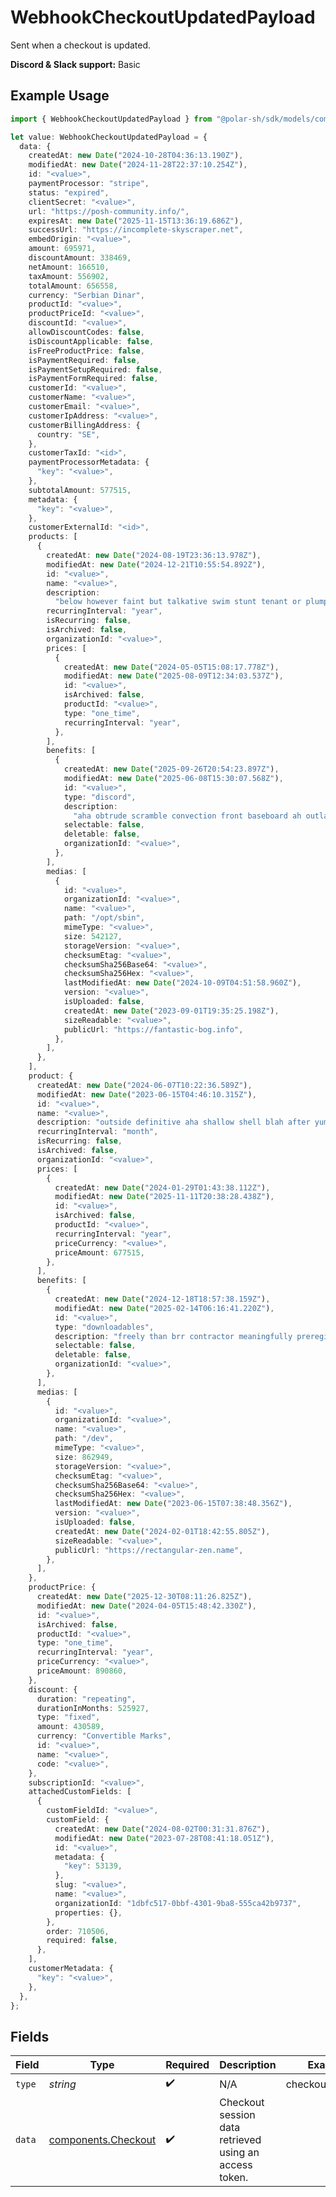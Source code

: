 # WebhookCheckoutUpdatedPayload

Sent when a checkout is updated.

**Discord & Slack support:** Basic

## Example Usage

```typescript
import { WebhookCheckoutUpdatedPayload } from "@polar-sh/sdk/models/components/webhookcheckoutupdatedpayload.js";

let value: WebhookCheckoutUpdatedPayload = {
  data: {
    createdAt: new Date("2024-10-28T04:36:13.190Z"),
    modifiedAt: new Date("2024-11-28T22:37:10.254Z"),
    id: "<value>",
    paymentProcessor: "stripe",
    status: "expired",
    clientSecret: "<value>",
    url: "https://posh-community.info/",
    expiresAt: new Date("2025-11-15T13:36:19.686Z"),
    successUrl: "https://incomplete-skyscraper.net",
    embedOrigin: "<value>",
    amount: 695971,
    discountAmount: 338469,
    netAmount: 166510,
    taxAmount: 556902,
    totalAmount: 656558,
    currency: "Serbian Dinar",
    productId: "<value>",
    productPriceId: "<value>",
    discountId: "<value>",
    allowDiscountCodes: false,
    isDiscountApplicable: false,
    isFreeProductPrice: false,
    isPaymentRequired: false,
    isPaymentSetupRequired: false,
    isPaymentFormRequired: false,
    customerId: "<value>",
    customerName: "<value>",
    customerEmail: "<value>",
    customerIpAddress: "<value>",
    customerBillingAddress: {
      country: "SE",
    },
    customerTaxId: "<id>",
    paymentProcessorMetadata: {
      "key": "<value>",
    },
    subtotalAmount: 577515,
    metadata: {
      "key": "<value>",
    },
    customerExternalId: "<id>",
    products: [
      {
        createdAt: new Date("2024-08-19T23:36:13.978Z"),
        modifiedAt: new Date("2024-12-21T10:55:54.892Z"),
        id: "<value>",
        name: "<value>",
        description:
          "below however faint but talkative swim stunt tenant or plump",
        recurringInterval: "year",
        isRecurring: false,
        isArchived: false,
        organizationId: "<value>",
        prices: [
          {
            createdAt: new Date("2024-05-05T15:08:17.778Z"),
            modifiedAt: new Date("2025-08-09T12:34:03.537Z"),
            id: "<value>",
            isArchived: false,
            productId: "<value>",
            type: "one_time",
            recurringInterval: "year",
          },
        ],
        benefits: [
          {
            createdAt: new Date("2025-09-26T20:54:23.897Z"),
            modifiedAt: new Date("2025-06-08T15:30:07.568Z"),
            id: "<value>",
            type: "discord",
            description:
              "aha obtrude scramble convection front baseboard ah outlaw reflate angrily",
            selectable: false,
            deletable: false,
            organizationId: "<value>",
          },
        ],
        medias: [
          {
            id: "<value>",
            organizationId: "<value>",
            name: "<value>",
            path: "/opt/sbin",
            mimeType: "<value>",
            size: 542127,
            storageVersion: "<value>",
            checksumEtag: "<value>",
            checksumSha256Base64: "<value>",
            checksumSha256Hex: "<value>",
            lastModifiedAt: new Date("2024-10-09T04:51:58.960Z"),
            version: "<value>",
            isUploaded: false,
            createdAt: new Date("2023-09-01T19:35:25.198Z"),
            sizeReadable: "<value>",
            publicUrl: "https://fantastic-bog.info",
          },
        ],
      },
    ],
    product: {
      createdAt: new Date("2024-06-07T10:22:36.589Z"),
      modifiedAt: new Date("2023-06-15T04:46:10.315Z"),
      id: "<value>",
      name: "<value>",
      description: "outside definitive aha shallow shell blah after yum anti",
      recurringInterval: "month",
      isRecurring: false,
      isArchived: false,
      organizationId: "<value>",
      prices: [
        {
          createdAt: new Date("2024-01-29T01:43:38.112Z"),
          modifiedAt: new Date("2025-11-11T20:38:28.438Z"),
          id: "<value>",
          isArchived: false,
          productId: "<value>",
          recurringInterval: "year",
          priceCurrency: "<value>",
          priceAmount: 677515,
        },
      ],
      benefits: [
        {
          createdAt: new Date("2024-12-18T18:57:38.159Z"),
          modifiedAt: new Date("2025-02-14T06:16:41.220Z"),
          id: "<value>",
          type: "downloadables",
          description: "freely than brr contractor meaningfully preregister",
          selectable: false,
          deletable: false,
          organizationId: "<value>",
        },
      ],
      medias: [
        {
          id: "<value>",
          organizationId: "<value>",
          name: "<value>",
          path: "/dev",
          mimeType: "<value>",
          size: 862949,
          storageVersion: "<value>",
          checksumEtag: "<value>",
          checksumSha256Base64: "<value>",
          checksumSha256Hex: "<value>",
          lastModifiedAt: new Date("2023-06-15T07:38:48.356Z"),
          version: "<value>",
          isUploaded: false,
          createdAt: new Date("2024-02-01T18:42:55.805Z"),
          sizeReadable: "<value>",
          publicUrl: "https://rectangular-zen.name",
        },
      ],
    },
    productPrice: {
      createdAt: new Date("2025-12-30T08:11:26.825Z"),
      modifiedAt: new Date("2024-04-05T15:48:42.330Z"),
      id: "<value>",
      isArchived: false,
      productId: "<value>",
      type: "one_time",
      recurringInterval: "year",
      priceCurrency: "<value>",
      priceAmount: 890860,
    },
    discount: {
      duration: "repeating",
      durationInMonths: 525927,
      type: "fixed",
      amount: 430589,
      currency: "Convertible Marks",
      id: "<value>",
      name: "<value>",
      code: "<value>",
    },
    subscriptionId: "<value>",
    attachedCustomFields: [
      {
        customFieldId: "<value>",
        customField: {
          createdAt: new Date("2024-08-02T00:31:31.876Z"),
          modifiedAt: new Date("2023-07-28T08:41:18.051Z"),
          id: "<value>",
          metadata: {
            "key": 53139,
          },
          slug: "<value>",
          name: "<value>",
          organizationId: "1dbfc517-0bbf-4301-9ba8-555ca42b9737",
          properties: {},
        },
        order: 710506,
        required: false,
      },
    ],
    customerMetadata: {
      "key": "<value>",
    },
  },
};
```

## Fields

| Field                                                      | Type                                                       | Required                                                   | Description                                                | Example                                                    |
| ---------------------------------------------------------- | ---------------------------------------------------------- | ---------------------------------------------------------- | ---------------------------------------------------------- | ---------------------------------------------------------- |
| `type`                                                     | *string*                                                   | :heavy_check_mark:                                         | N/A                                                        | checkout.updated                                           |
| `data`                                                     | [components.Checkout](../../models/components/checkout.md) | :heavy_check_mark:                                         | Checkout session data retrieved using an access token.     |                                                            |